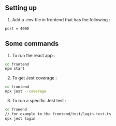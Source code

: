 ## Setting up
1. Add a .env file in frontend that has the following :
```bash
port = 4000
```
## Some commands 
1. To run the react app :
```bash
cd frontend
npm start
```
2. To get Jest coverage :
```bash
cd frontend
npx jest --coverage
```
3. To run a specific Jest test :
```bash
cd fronend
// for example to the frontend/test/login.test.ts
npx jest login
```
